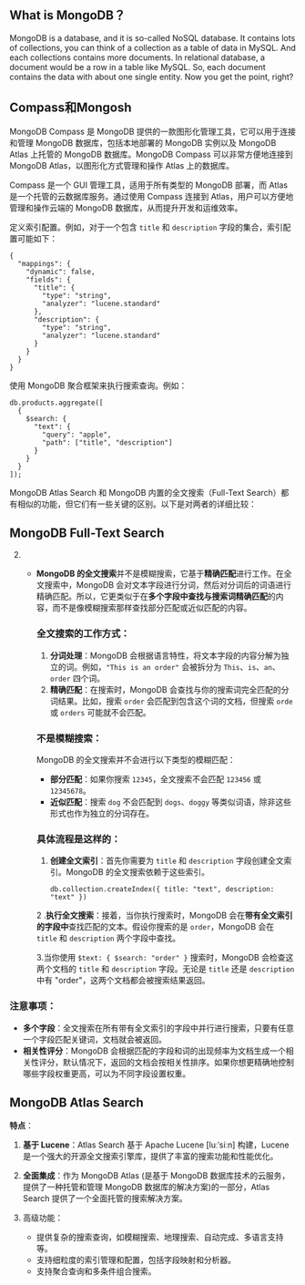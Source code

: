 ## What is MongoDB？

MongoDB is a database, and it is so-called NoSQL database. It contains lots of collections, you can think of a collection as a table of data in MySQL. And each collections contains more documents. In relational database, a document would be a row in a table like MySQL. So, each document contains the data with about one single entity. Now you get the point, right?



## Compass和Mongosh

MongoDB Compass 是 MongoDB 提供的一款图形化管理工具，它可以用于连接和管理 MongoDB 数据库，包括本地部署的 MongoDB 实例以及 MongoDB Atlas 上托管的 MongoDB 数据库。MongoDB Compass 可以非常方便地连接到 MongoDB Atlas，以图形化方式管理和操作 Atlas 上的数据库。

Compass 是一个 GUI 管理工具，适用于所有类型的 MongoDB 部署，而 Atlas 是一个托管的云数据库服务。通过使用 Compass 连接到 Atlas，用户可以方便地管理和操作云端的 MongoDB 数据库，从而提升开发和运维效率。



定义索引配置。例如，对于一个包含 `title` 和 `description` 字段的集合，索引配置可能如下：

```
{
  "mappings": {
    "dynamic": false,
    "fields": {
      "title": {
        "type": "string",
        "analyzer": "lucene.standard"
      },
      "description": {
        "type": "string",
        "analyzer": "lucene.standard"
      }
    }
  }
}
```

使用 MongoDB 聚合框架来执行搜索查询。例如：

```
db.products.aggregate([
  {
    $search: {
      "text": {
        "query": "apple",
        "path": ["title", "description"]
      }
    }
  }
]);
```





MongoDB Atlas Search 和 MongoDB 内置的全文搜索（Full-Text Search）都有相似的功能，但它们有一些关键的区别。以下是对两者的详细比较：

## MongoDB Full-Text Search

2. - **MongoDB 的全文搜索**并不是模糊搜索，它基于**精确匹配**进行工作。在全文搜索中，MongoDB 会对文本字段进行分词，然后对分词后的词语进行精确匹配。所以，它更类似于在**多个字段中查找与搜索词精确匹配**的内容，而不是像模糊搜索那样查找部分匹配或近似匹配的内容。

     ### **全文搜索的工作方式：**

     1. **分词处理**：MongoDB 会根据语言特性，将文本字段的内容分解为独立的词。例如，`"This is an order"` 会被拆分为 `This`、`is`、`an`、`order` 四个词。
     2. **精确匹配**：在搜索时，MongoDB 会查找与你的搜索词完全匹配的分词结果。比如，搜索 `order` 会匹配到包含这个词的文档，但搜索 `orde` 或 `orders` 可能就不会匹配。
   
     ### **不是模糊搜索：**
   
     MongoDB 的全文搜索并不会进行以下类型的模糊匹配：
   
     - **部分匹配**：如果你搜索 `12345`，全文搜索不会匹配 `123456` 或 `12345678`。
     - **近似匹配**：搜索 `dog` 不会匹配到 `dogs`、`doggy` 等类似词语，除非这些形式也作为独立的分词存在。
   
     ### 具体流程是这样的：
   
     1. **创建全文索引**：首先你需要为 `title` 和 `description` 字段创建全文索引。MongoDB 的全文搜索依赖于这些索引。
   
        ```
        db.collection.createIndex({ title: "text", description: "text" })
        ```
   
     2 .**执行全文搜索**：接着，当你执行搜索时，MongoDB 会在**带有全文索引的字段中**查找匹配的文本。假设你搜索的是 `order`，MongoDB 会在 `title` 和 `description` 两个字段中查找。
   
     3.当你使用 `$text: { $search: "order" }` 搜索时，MongoDB 会检查这两个文档的 `title` 和 `description` 字段。无论是 `title` 还是 `description` 中有 "order"，这两个文档都会被搜索结果返回。

### 注意事项：

- **多个字段**：全文搜索在所有带有全文索引的字段中并行进行搜索，只要有任意一个字段匹配关键词，文档就会被返回。
- **相关性评分**：MongoDB 会根据匹配的字段和词的出现频率为文档生成一个相关性评分，默认情况下，返回的文档会按相关性排序。如果你想更精确地控制哪些字段权重更高，可以为不同字段设置权重。



## MongoDB Atlas Search

**特点**：

1. **基于 Lucene**：Atlas Search 基于 Apache Lucene [luːˈsiːn] 构建，Lucene 是一个强大的开源全文搜索引擎库，提供了丰富的搜索功能和性能优化。

2. **全面集成**：作为 MongoDB Atlas (是基于 MongoDB 数据库技术的云服务，提供了一种托管和管理 MongoDB 数据库的解决方案)的一部分，Atlas Search 提供了一个全面托管的搜索解决方案。

3. 高级功能：

   - 提供复杂的搜索查询，如模糊搜索、地理搜索、自动完成、多语言支持等。
   - 支持细粒度的索引管理和配置，包括字段映射和分析器。
   - 支持聚合查询和多条件组合搜索。

